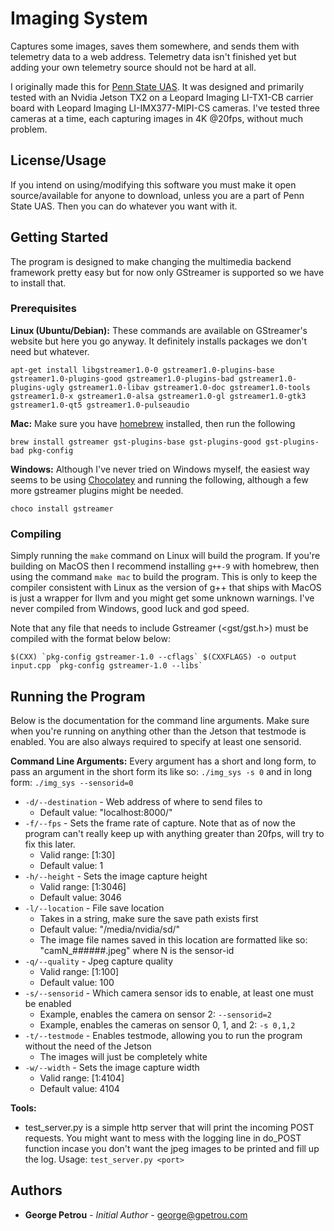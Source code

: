 
# Imaging System

Captures some images, saves them somewhere, and sends them with telemetry data to a web address. Telemetry data isn't finished yet but adding your own telemetry source should not be hard at all.

I originally made this for [Penn State UAS](https://uas.engr.psu.edu). It was designed and primarily tested with an Nvidia Jetson TX2 on a Leopard Imaging LI-TX1-CB carrier board with Leopard Imaging LI-IMX377-MIPI-CS cameras. I've tested three cameras at a time, each capturing images in 4K @20fps, without much problem.

## License/Usage

If you intend on using/modifying this software you must make it open source/available for anyone to download, unless you are a part of Penn State UAS. Then you can do whatever you want with it.

## Getting Started

The program is designed to make changing the multimedia backend framework pretty easy but for now only GStreamer is supported so we have to install that.

### Prerequisites

**Linux (Ubuntu/Debian):** These commands are available on GStreamer's website but here you go anyway. It definitely installs packages we don't need but whatever.
```
apt-get install libgstreamer1.0-0 gstreamer1.0-plugins-base gstreamer1.0-plugins-good gstreamer1.0-plugins-bad gstreamer1.0-plugins-ugly gstreamer1.0-libav gstreamer1.0-doc gstreamer1.0-tools gstreamer1.0-x gstreamer1.0-alsa gstreamer1.0-gl gstreamer1.0-gtk3 gstreamer1.0-qt5 gstreamer1.0-pulseaudio
```
**Mac:** Make sure you have [homebrew](https://brew.sh) installed, then run the following
```
brew install gstreamer gst-plugins-base gst-plugins-good gst-plugins-bad pkg-config
```
**Windows:** Although I've never tried on Windows myself, the easiest way seems to be using [Chocolatey](https://chocolatey.org) and running the following, although a few more gstreamer plugins might be needed.
```
choco install gstreamer
```

### Compiling

Simply running the `make` command on Linux will build the program. If you're building on MacOS then I recommend installing `g++-9` with homebrew, then using the command `make mac` to build the program. This is only to keep the compiler consistent with Linux as the version of g++ that ships with MacOS is just a wrapper for llvm and you might get some unknown warnings. I've never compiled from Windows, good luck and god speed.

Note that any file that needs to include Gstreamer (<gst/gst.h>) must be compiled with the format below below:
```
$(CXX) `pkg-config gstreamer-1.0 --cflags` $(CXXFLAGS) -o output input.cpp `pkg-config gstreamer-1.0 --libs`
```

## Running the Program

Below is the documentation for the command line arguments. Make sure when you're running on anything other than the Jetson that testmode is enabled. You are also always required to specify at least one sensorid.

**Command Line Arguments:**
Every argument has a short and long form, to pass an argument in the short form its like so: `./img_sys -s 0` and in long form: `./img_sys --sensorid=0`

- `-d/--destination` - Web address of where to send files to
	- Default value: "localhost:8000/"
- `-f/--fps` - Sets the frame rate of capture. Note that as of now the program can't really keep up with anything greater than 20fps, will try to fix this later.
	- Valid range: [1:30]
	- Default value: 1
- `-h/--height` - Sets the image capture height
	- Valid range: [1:3046]
	- Default value: 3046
- `-l/--location` - File save location
	- Takes in a string, make sure the save path exists first
	- Default value: "/media/nvidia/sd/"
	- The image file names saved in this location are formatted like so: "camN_######.jpeg" where N is the sensor-id
- `-q/--quality` - Jpeg capture quality
	- Valid range: [1:100]
	- Default value: 100
- `-s/--sensorid` - Which camera sensor ids to enable, at least one must be enabled
	- Example, enables the camera on sensor 2: `--sensorid=2`
	- Example, enables the cameras on sensor 0, 1, and 2: `-s 0,1,2`
- `-t/--testmode` - Enables testmode, allowing you to run the program without the need of the Jetson
	- The images will just be completely white
 - `-w/--width` - Sets the image capture width
	 - Valid range: [1:4104]
	 - Default value: 4104

**Tools:**

 - test_server.py is a simple http server that will print the incoming POST requests. You might want to mess with the logging line in do_POST function incase you don't want the jpeg images to be printed and fill up the log. Usage: `test_server.py <port>`

## Authors

* **George Petrou** - *Initial Author* - george@gpetrou.com
